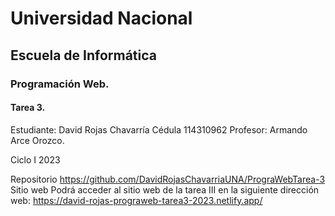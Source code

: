 # Universidad Nacional 
## Escuela de Informática 
### Programación Web.

#### Tarea 3.

Estudiante: 
David Rojas Chavarría
Cédula
114310962
Profesor:
Armando Arce Orozco.

Ciclo I 2023

Repositorio
	https://github.com/DavidRojasChavarriaUNA/PrograWebTarea-3
Sitio web
Podrá acceder al sitio web de la tarea III en la siguiente dirección web:
	https://david-rojas-prograweb-tarea3-2023.netlify.app/